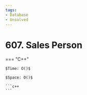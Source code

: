```yaml
---
tags:
- Database
- Unsolved
---
```



# 607. Sales Person

=== "C++"

    $Time: O()$

    $Space: O()$

    ```c++
    ```